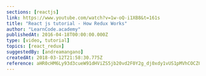 ```yaml
---
sections: [reactjs]
link: https://www.youtube.com/watch?v=1w-oQ-i1XB8&t=161s
title: "React js tutorial - How Redux Works"
author: "LearnCode.academy"
publishedAt: 2016-04-18T00:00:00.000Z
type: [video, tutorial]
topics: [react_redux]
suggestedBy: [andreamangano]
createdAt: 2018-03-12T21:58:30.775Z
reference: aHR0cHM6Ly93d3cueW91dHViZS5jb20vd2F0Y2g_dj0xdy1vUS1pMVhCOCZ0PTE2MXM
---
```

